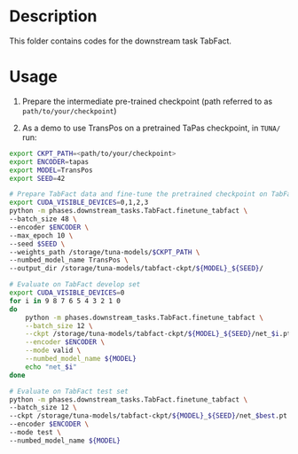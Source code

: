 # Description 

This folder contains codes for the downstream task TabFact.

# Usage
1. Prepare the intermediate pre-trained checkpoint (path referred to as `path/to/your/checkpoint`) 


2. As a demo to use TransPos on a pretrained TaPas checkpoint, in `TUNA/` run:

```bash
export CKPT_PATH=<path/to/your/checkpoint>
export ENCODER=tapas
export MODEL=TransPos
export SEED=42

# Prepare TabFact data and fine-tune the pretrained checkpoint on TabFact data
export CUDA_VISIBLE_DEVICES=0,1,2,3
python -m phases.downstream_tasks.TabFact.finetune_tabfact \
--batch_size 48 \
--encoder $ENCODER \
--max_epoch 10 \
--seed $SEED \
--weights_path /storage/tuna-models/$CKPT_PATH \
--numbed_model_name TransPos \
--output_dir /storage/tuna-models/tabfact-ckpt/${MODEL}_${SEED}/

# Evaluate on TabFact develop set
export CUDA_VISIBLE_DEVICES=0
for i in 9 8 7 6 5 4 3 2 1 0
do
    python -m phases.downstream_tasks.TabFact.finetune_tabfact \
    --batch_size 12 \
    --ckpt /storage/tuna-models/tabfact-ckpt/${MODEL}_${SEED}/net_$i.pt \
    --encoder $ENCODER \
    --mode valid \
    --numbed_model_name ${MODEL}
    echo "net_$i"
done

# Evaluate on TabFact test set
python -m phases.downstream_tasks.TabFact.finetune_tabfact \
--batch_size 12 \
--ckpt /storage/tuna-models/tabfact-ckpt/${MODEL}_${SEED}/net_$best.pt \
--encoder $ENCODER \
--mode test \
--numbed_model_name ${MODEL}